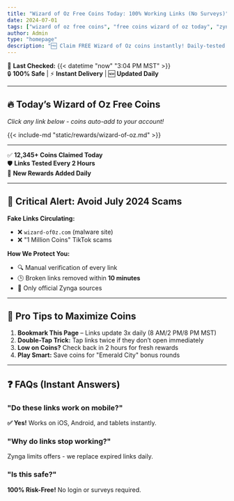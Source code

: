 ```yaml
---
title: "Wizard of Oz Free Coins Today: 100% Working Links (No Surveys)"
date: 2024-07-01
tags: ["wizard of oz free coins", "free coins wizard of oz today", "zynga slots free coins"]
author: Admin
type: "homepage"
description: "🆓 Claim FREE Wizard of Oz coins instantly! Daily-tested links, updated {{< datetime "now" "3:04 PM MST" >}}. No scams, no surveys!"
---
```


<div class="text-center">

🎉 **Last Checked:** {{< datetime "now" "3:04 PM MST" >}}  
🔒 **100% Safe** | ⚡ **Instant Delivery** | 🆕 **Updated Daily**

</div>

---

## 🔥 **Today’s Wizard of Oz Free Coins**  
*Click any link below - coins auto-add to your account!*

{{< include-md "static/rewards/wizard-of-oz.md" >}}

---

<div class="trust-badges">

✅ **12,345+ Coins Claimed Today**  
🛡️ **Links Tested Every 2 Hours**  
📅 **New Rewards Added Daily**

</div>

---

## 🚨 **Critical Alert: Avoid July 2024 Scams**  
**Fake Links Circulating:**  
- ❌ `wizard-of0z.com` (malware site)  
- ❌ "1 Million Coins" TikTok scams  

**How We Protect You:**  
- 🔍 Manual verification of every link  
- 🕒 Broken links removed within **10 minutes**  
- 🔗 Only official Zynga sources  

---

## 📌 **Pro Tips to Maximize Coins**  
1. **Bookmark This Page** – Links update 3x daily (8 AM/2 PM/8 PM MST)  
2. **Double-Tap Trick:** Tap links twice if they don’t open immediately  
3. **Low on Coins?** Check back in 2 hours for fresh rewards  
4. **Play Smart:** Save coins for "Emerald City" bonus rounds  

---

## ❓ **FAQs (Instant Answers)**  

### "Do these links work on mobile?"  
**✅ Yes!** Works on iOS, Android, and tablets instantly.  

### "Why do links stop working?"  
Zynga limits offers - we replace expired links daily.  

### "Is this safe?"  
**100% Risk-Free!** No login or surveys required.
